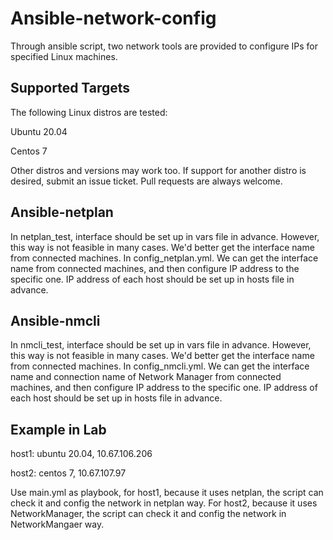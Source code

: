 # Ansible-network-config
Through ansible script, two network tools are provided to configure IPs for specified Linux machines.

## Supported Targets
The following Linux distros are tested:

Ubuntu 20.04

Centos 7

Other distros and versions may work too. If support for another distro is desired, submit an issue ticket. Pull requests are always welcome.

## Ansible-netplan
In netplan_test, interface should be set up in vars file in advance. However, this way is not feasible in many cases. We'd better get the interface name from 
connected machines. 
In config_netplan.yml. We can get the interface name from connected machines, and then configure IP address to the specific one. IP address of each host should be set up in hosts file 
in advance.
## Ansible-nmcli
In nmcli_test, interface should be set up in vars file in advance. However, this way is not feasible in many cases. We'd better get the interface name from 
connected machines. 
In config_nmcli.yml. We can get the interface name and connection name of Network Manager from connected machines, and then configure IP address to the specific one. IP address of each host should be set up in hosts file 
in advance.

## Example in Lab
host1: ubuntu 20.04, 10.67.106.206

host2: centos 7,     10.67.107.97 

Use main.yml as playbook, for host1, because it uses netplan, the script can check it and config the network in netplan way. For host2, because it uses
NetworkManager, the script can check it and config the network in NetworkMangaer way.




